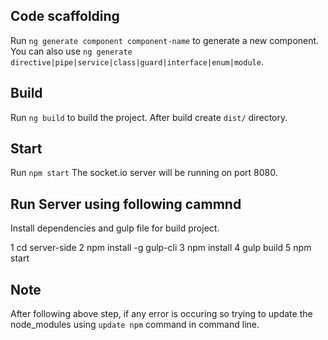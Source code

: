 
## Code scaffolding

Run `ng generate component component-name` to generate a new component. 
You can also use `ng generate directive|pipe|service|class|guard|interface|enum|module`.

## Build
Run `ng build` to build the project. After build create `dist/` directory. 

## Start
Run `npm start` The socket.io server will be running on port 8080.

## Run Server using following cammnd 
Install dependencies and gulp file for build project.

1 cd server-side
2 npm install -g gulp-cli
3 npm install
4 gulp build
5 npm start

## Note
After following above step,  if any error is occuring so trying to update the node_modules using
`update npm` command in command line.